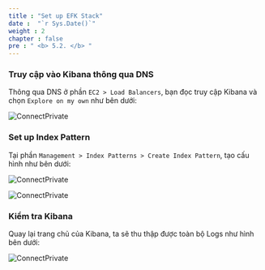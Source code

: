 ```yaml
---
title : "Set up EFK Stack"
date :  "`r Sys.Date()`" 
weight : 2 
chapter : false
pre : " <b> 5.2. </b> "
---
```


### Truy cập vào Kibana thông qua DNS

Thông qua DNS ở phần `EC2 > Load Balancers`, bạn đọc truy cập Kibana và chọn `Explore on my own` như bên dưới:

![ConnectPrivate](/FCJ2024-Workshop2/images/5-finish-monitoring/5.2-efk/efk_0.png)

### Set up Index Pattern

Tại phần `Management > Index Patterns > Create Index Pattern`, tạo cấu hình như bên dưới:

![ConnectPrivate](/FCJ2024-Workshop2/images/5-finish-monitoring/5.2-efk/efk_1.png)

![ConnectPrivate](/FCJ2024-Workshop2/images/5-finish-monitoring/5.2-efk/efk_2.png)

### Kiểm tra Kibana

Quay lại trang chủ của Kibana, ta sẽ thu thập được toàn bộ Logs như hình bên dưới:

![ConnectPrivate](/FCJ2024-Workshop2/images/5-finish-monitoring/5.2-efk/efk_3.png)